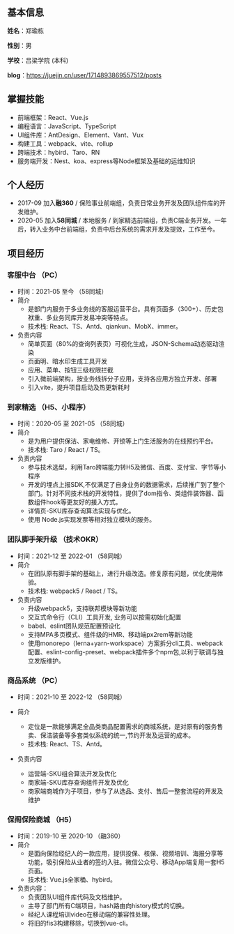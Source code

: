 ## 基本信息

**姓名**：郑瑜栋 

**性别**：男    

**学校**：吕梁学院 (本科)   

**blog**：https://juejin.cn/user/1714893869557512/posts

## 掌握技能

* 前端框架：React、Vue.js
* 编程语言：JavaScript、TypeScript
* UI组件库：AntDesign、Element、Vant、Vux
* 构建工具：webpack、vite、rollup
* 跨端技术：hybird、Taro、RN
* 服务端开发：Nest、koa、express等Node框架及基础的运维知识

## 个人经历

* 2017-09 加入**融360** / 保险事业前端组，负责日常业务开发及团队组件库的开发维护。
* 2020-05 加入**58同城** / 本地服务 / 到家精选前端组，负责C端业务开发。一年后，转入业务中台前端组，负责中后台系统的需求开发及提效，工作至今。

## 项目经历

### 客服中台 （PC）
- 时间：2021-05 至今 （58同城）
- 简介
  + 是部门内服务于多业务线的客服运营平台。具有页面多（300+）、历史包袱重、多业务同库开发易冲突等特点。
  + 技术栈: React、TS、Antd、qiankun、MobX、immer。
- 负责内容
  + 简单页面（80%的查询列表页）可视化生成，JSON-Schema动态驱动渲染
  + 页面明、暗水印生成工具开发
  + 应用、菜单、按钮三级权限拦截
  + 引入微前端架构，按业务线拆分子应用，支持各应用方独立开发、部署
  + 引入vite，提升项目启动及热更新耗时
### 到家精选 （H5、小程序）
- 时间：2020-05 至 2021-05 （58同城）
- 简介
  + 是为用户提供保洁、家电维修、开锁等上门生活服务的在线预约平台。
  + 技术栈: Taro / React / TS。
- 负责内容
  + 参与技术选型，利用Taro跨端能力转H5及微信、百度、支付宝、字节等小程序
  + 开发的埋点上报SDK,不仅满足了自身业务的数据需求，后续推广到了整个部门。针对不同技术栈的开发特性，提供了dom指令、类组件装饰器、函数组件hook等更友好的接入方式。
  + 详情页-SKU库存查询算法实现与优化。
  + 使用 Node.js实现发票等相对独立模块的服务。

### 团队脚手架升级 （技术OKR）
- 时间：2021-12 至 2022-01 （58同城）
- 简介
  + 在团队原有脚手架的基础上，进行升级改造。修复原有问题，优化使用体验。
  + 技术栈: webpack5 / React / TS。
- 负责内容
  + 升级webpack5，支持联邦模块等新功能
  + 交互式命令行（CLI）工具开发, 业务可以按需初始化配置
  + babel、eslint团队规范配置预设化  
  + 支持MPA多页模式、组件级的HMR、移动端px2rem等新功能
  + 使用monorepo（lerna+yarn-workspace）方案拆分cli工具、webpack配置、eslint-config-preset、webpack插件多个npm包,以利于联调与独立发版维护。
### 商品系统 （PC）
- 时间：2021-10 至 2022-12 （58同城）

- 简介
  + 定位是一款能够满足全品类商品配置需求的商城系统，是对原有的服务售卖、保洁装备等多套类似系统的统一,节约开发及运营的成本。
  + 技术栈: React、TS、Antd。
- 负责内容
  + 运营端-SKU组合算法开发及优化
  + 商家端-SKU库存查询组件开发及优化
  + 商家端商城作为子项目，参与了从选品、支付、售后一整套流程的开发及维护
### 保阁保险商城 （H5）
- 时间：2019-10 至 2020-10 （融360）
- 简介
  + 是面向保险经纪人的一款应用，提供投保、核保、视频培训、海报分享等功能，吸引保险从业者的签约入驻。微信公众号、移动App端复用一套H5页面。
  + 技术栈: Vue.js全家桶、hybird。
- 负责内容：
  + 负责团队UI组件库代码及文档维护。
  + 主导了部门所有C端项目，hash路由向history模式的切换。
  + 经纪人课程培训video在移动端的兼容性处理。
  + 将旧的fis3构建移除，切换到vue-cli。


